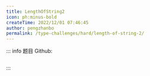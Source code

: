 ```yaml
---
title: LengthOfString2
icon: ph:minus-bold
createTime: 2022/12/01 07:46:45
author: pengzhanbo
permalink: /type-challenges/hard/length-of-string-2/
---
```


::: info 题目
Github: []()

```ts

```

:::
